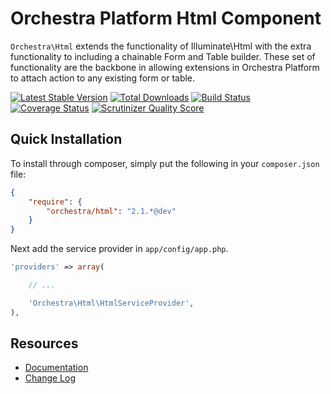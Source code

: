 Orchestra Platform Html Component
==============

`Orchestra\Html` extends the functionality of Illuminate\Html with the extra functionality to including a chainable Form and Table builder. These set of functionality are the backbone in allowing extensions in Orchestra Platform to attach action to any existing form or table.

[![Latest Stable Version](https://poser.pugx.org/orchestra/html/v/stable.png)](https://packagist.org/packages/orchestra/html) 
[![Total Downloads](https://poser.pugx.org/orchestra/html/downloads.png)](https://packagist.org/packages/orchestra/html) 
[![Build Status](https://travis-ci.org/orchestral/html.png?branch=master)](https://travis-ci.org/orchestral/html) 
[![Coverage Status](https://coveralls.io/repos/orchestral/html/badge.png?branch=master)](https://coveralls.io/r/orchestral/html?branch=master) 
[![Scrutinizer Quality Score](https://scrutinizer-ci.com/g/orchestral/html/badges/quality-score.png?s=8f6fa828398be2155999264f1979d557f9300f3d)](https://scrutinizer-ci.com/g/orchestral/html/) 

## Quick Installation

To install through composer, simply put the following in your `composer.json` file:

```json
{
	"require": {
		"orchestra/html": "2.1.*@dev"
	}
}
```

Next add the service provider in `app/config/app.php`.

```php
'providers' => array(

	// ...

	'Orchestra\Html\HtmlServiceProvider',
),
```

## Resources

* [Documentation](http://orchestraplatform.com/docs/latest/components/html)
* [Change Log](http://orchestraplatform.com/docs/latest/components/html/changes#v2-1)
